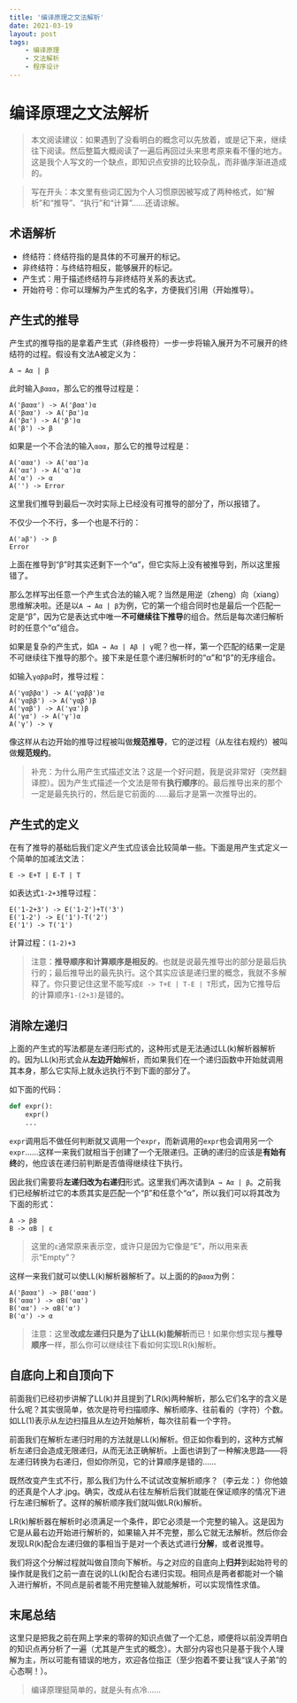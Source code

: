 ```yaml
---
title: '编译原理之文法解析'
date: 2021-03-19
layout: post
tags:
    - 编译原理
    - 文法解析
    - 程序设计
---
```


# 编译原理之文法解析

> 本文阅读建议：如果遇到了没看明白的概念可以先放着，或是记下来，继续往下阅读。然后整篇大概阅读了一遍后再回过头来思考原来看不懂的地方。这是我个人写文的一个缺点，即知识点安排的比较杂乱，而非循序渐进造成的。

> 写在开头：本文里有些词汇因为个人习惯原因被写成了两种格式，如“解析”和“推导”、“执行”和“计算”……还请谅解。

## 术语解析

- 终结符：终结符指的是具体的不可展开的标记。
- 非终结符：与终结符相反，能够展开的标记。
- 产生式：用于描述终结符与非终结符关系的表达式。
- 开始符号：你可以理解为产生式的名字，方便我们引用（开始推导）。

## 产生式的推导

产生式的推导指的是拿着产生式（非终极符）一步一步将输入展开为不可展开的终结符的过程。假设有文法A被定义为：
```
A → Aα | β
```
此时输入`βααα`，那么它的推导过程是：
```
A('βααα') -> A('βαα')α
A('βαα') -> A('βα')α
A('βα') -> A('β')α
A('β') -> β
```
如果是一个不合法的输入`ααα`，那么它的推导过程是：
```
A('ααα') -> A('αα')α
A('αα') -> A('α')α
A('α') -> α
A('') -> Error
```
这里我们推导到最后一次时实际上已经没有可推导的部分了，所以报错了。

不仅少一个不行，多一个也是不行的：
```
A('aβ') -> β
Error
```
上面在推导到“β”时其实还剩下一个“α”，但它实际上没有被推导到，所以这里报错了。

那么怎样写出任意一个产生式合法的输入呢？当然是用逆（zheng）向（xiang）思维解决啦。还是以`A → Aα | β`为例，它的第一个组合同时也是最后一个匹配一定是“β”，因为它是表达式中唯一**不可继续往下推导**的组合。然后是每次递归解析时的任意个“α”组合。

如果是复杂的产生式，如`A → Aα | Aβ | γ`呢？也一样，第一个匹配的结果一定是不可继续往下推导的那个。接下来是任意个递归解析时的“α”和“β”的无序组合。

如输入`γαββα`时，推导过程：
```
A('γαββα') -> A('γαββ')α
A('γαββ') -> A('γαβ')β
A('γαβ') -> A('γα')β
A('γα') -> A('γ')α
A('γ') -> γ
```

像这样从右边开始的推导过程被叫做**规范推导**，它的逆过程（从左往右规约）被叫做**规范规约**。

> 补充：为什么用产生式描述文法？这是一个好问题，我是说非常好（突然翻译腔）。因为产生式描述一个文法是带有**执行顺序**的。最后推导出来的那个一定是最先执行的，然后是它前面的……最后才是第一次推导出的。

## 产生式的定义

在有了推导的基础后我们定义产生式应该会比较简单一些。下面是用产生式定义一个简单的加减法文法：
```
E -> E+T | E-T | T
```
如表达式`1-2+3`推导过程：
```
E('1-2+3') -> E('1-2')+T('3')
E('1-2') -> E('1')-T('2')
E('1') -> T('1')
```
计算过程：`(1-2)+3`
> 注意：**推导顺序和计算顺序是相反的**。也就是说最先推导出的部分是最后执行的；最后推导出的最先执行。这个其实应该是递归里的概念，我就不多解释了。你只要记住这里不能写成`E -> T+E | T-E | T`形式，因为它推导后的计算顺序`1-(2+3)`是错的。

## 消除左递归

上面的产生式的写法都是左递归形式的，这种形式是无法通过LL(k)解析器解析的。因为LL(k)形式会从**左边开始**解析，而如果我们在一个递归函数中开始就调用其本身，那么它实际上就永远执行不到下面的部分了。

如下面的代码：
```py
def expr():
    expr()
    ...
```
`expr`调用后不做任何判断就又调用一个`expr`，而新调用的`expr`也会调用另一个`expr`……这样一来我们就相当于创建了一个无限递归。正确的递归的应该是**有始有终**的，他应该在递归前判断是否值得继续往下执行。

因此我们需要将**左递归改为右递归**形式。这里我们再次请到`A → Aα | β`。之前我们已经解析过它的本质其实是匹配一个“β”和任意个“α”，所以我们可以将其改为下面的形式：
```
A -> βB
B -> αB | ε
```
> 这里的`ε`通常原来表示空，或许只是因为它像是“E”，所以用来表示“Empty”？

这样一来我们就可以使LL(k)解析器解析了。以上面的的`βααα`为例：
```
A('βααα') -> βB('ααα')
B('ααα') -> αB('αα')
B('αα') -> αB('α')
B('α') -> α
```
> 注意：这里**改成左递归只是为了让LL(k)能解析**而已！如果你想实现与**推导顺序**一样，那么你可以继续往下看如何实现LR(k)解析。

## 自底向上和自顶向下

前面我们已经初步讲解了LL(k)并且提到了LR(k)两种解析，那么它们名字的含义是什么呢？其实很简单，依次是符号扫描顺序、解析顺序、往前看的（字符）个数。如LL(1)表示从左边扫描且从左边开始解析，每次往前看一个字符。

前面我们在解析左递归时用的方法就是LL(k)解析。但正如你看到的，这种方式解析左递归会造成无限递归，从而无法正确解析。上面也讲到了一种解决思路——将左递归转换为右递归，但如你所见，它的计算顺序是错的……

既然改变产生式不行，那么我们为什么不试试改变解析顺序？（李云龙：）你他娘的还真是个人才.jpg。确实，改成从右往左解析后我们就能在保证顺序的情况下进行左递归解析了。这样的解析顺序我们就叫做LR(k)解析。

LR(k)解析器在解析时必须满足一个条件，即它必须是一个完整的输入。这是因为它是从最右边开始进行解析的，如果输入并不完整，那么它就无法解析。然后你会发现LR(k)配合左递归做的事相当于是对一个表达式进行**分解**，或者说推导。

我们将这个分解过程就叫做自顶向下解析。与之对应的自底向上**归并**到起始符号的操作就是我们之前一直在说的LL(k)配合右递归实现。相同点是两者都能对一个输入进行解析，不同点是前者能不用完整输入就能解析，可以实现惰性求值。

## 末尾总结

这里只是把我之前在网上学来的零碎的知识点做了一个汇总，顺便将以前没弄明白的知识点再分析了一遍（尤其是产生式的概念）。大部分内容也只是基于我个人理解为主，所以可能有错误的地方，欢迎各位指正（至少抱着不要让我“误人子弟”的心态啊！）。

> 编译原理挺简单的，就是头有点冷……
